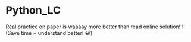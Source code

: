 # Python_LC
Real practice on paper is waaaay more better than read online solution!!!!
(Save time + understand better! 😀)
